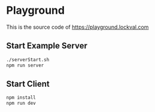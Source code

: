 # Playground
This is the source code of https://playground.lockval.com

## Start Example Server
```sh
./serverStart.sh
npm run server
```

## Start Client
```sh
npm install
npm run dev
```